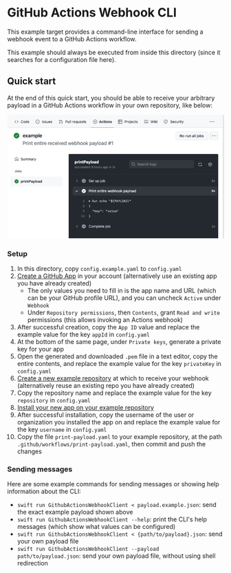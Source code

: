 # GitHub Actions Webhook CLI #

This example target provides a command-line interface for sending a webhook event to a GitHub Actions workflow.

This example should always be executed from inside this directory (since it searches for a configuration file here).


## Quick start ##

At the end of this quick start, you should be able to receive your arbitrary payload in a GitHub Actions workflow in your own repository, like below:

<picture>
	<source media="(prefers-color-scheme: dark)" srcset="example-workflow-dark.png">
	<img alt="Example output from workflow after completing below steps" src="example-workflow-light.png">
</picture>


### Setup ###

1. In this directory, copy `config.example.yaml` to `config.yaml`
4. [Create a GitHub App](https://docs.github.com/en/developers/apps/building-github-apps/creating-a-github-app) in your account (alternatively use an existing app you have already created)
	- The only values you need to fill in is the app name and URL (which can be your GitHub profile URL), and you can uncheck `Active` under `Webhook`
	- Under `Repository permissions`, then `Contents`, grant `Read and write` permissions (this allows invoking an Actions webhook)
5. After successful creation, copy the `App ID` value and replace the example value for the key `appId` in `config.yaml`
6. At the bottom of the same page, under `Private keys`, generate a private key for your app
7. Open the generated and downloaded `.pem` file in a text editor, copy the entire contents, and replace the example value for the key `privateKey` in `config.yaml`
8. [Create a new example repository](https://github.com/new) at which to receive your webhook (alternatively reuse an existing repo you have already created)
9. Copy the repository name and replace the example value for the key `repository` in `config.yaml`
10. [Install your new app on your example repository](https://docs.github.com/en/developers/apps/managing-github-apps/installing-github-apps#installing-your-private-github-app-on-your-repository)
11. After successful installation, copy the username of the user or organization you installed the app on and replace the example value for the key `username` in `config.yaml`
12. Copy the file `print-payload.yaml` to your example repository, at the path `.github/workflows/print-payload.yaml`, then commit and push the changes


### Sending messages ###

Here are some example commands for sending messages or showing help information about the CLI:

- `swift run GithubActionsWebhookClient < payload.example.json`: send the exact example payload shown above
- `swift run GithubActionsWebhookClient --help`: print the CLI's help messages (which show what values can be configured)
- `swift run GithubActionsWebhookClient < {path/to/payload}.json`: send your own payload file
- `swift run GithubActionsWebhookClient --payload path/to/payload.json`: send your own payload file, without using shell redirection
